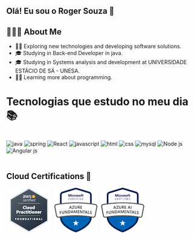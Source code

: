 ## Olá! Eu sou o Roger Souza 👋

## 🕵🏽‍♂️  About Me
-  👨‍💻  Exploring new technologies and developing software solutions.
- 🎓   Studying in Back-end Developer in java.
- 🎓   Studying in Systems analysis and development at UNIVERSIDADE ESTÁCIO DE SÁ - UNESA.
- 👨‍💻   Learning more about programming.



# 
# Tecnologias que estudo no meu dia 📚

<div style="display: inline_block"><br/>
<img align="center" alt="java" src=https://img.shields.io/badge/Java-ED8B00?style=for-the-badge&logo=openjdk&logoColor=white>
<img align="center" alt="spring" src=https://img.shields.io/badge/Spring-6DB33F?style=for-the-badge&logo=spring&logoColor=white>
<img align="center" alt="React" src=https://img.shields.io/badge/React-20232A?style=for-the-badge&logo=react&logoColor=61DAFB>
<img align="center" alt="javascript" src=https://img.shields.io/badge/JavaScript-F7DF1E?style=for-the-badge&logo=javascript&logoColor=black>  
<img align="center" alt="html" src=https://img.shields.io/badge/HTML5-E34F26?style=for-the-badge&logo=html5&logoColor=white>  
<img align="center" alt="css" src=https://img.shields.io/badge/CSS3-1572B6?style=for-the-badge&logo=css3&logoColor=white>  
<img align="center" alt="mysql" src=https://img.shields.io/badge/TypeScript-007ACC?style=for-the-badge&logo=typescript&logoColor=white>
<img align="center" alt="Node js" src=https://img.shields.io/badge/Node.js-43853D?style=for-the-badge&logo=node.js&logoColor=white>
<img align="center" alt="Angular js" src=https://img.shields.io/badge/Angular-20232A?style=for-the-badge&logo=angulars&logoColor=white>

</div> <br>

## Cloud Certifications 🏅

![AWS Certification](./images/aws-certification.png)
![azure Certification](./images/azure_certification_resized.png)
![azure Certification](./images/IA-900.png)







